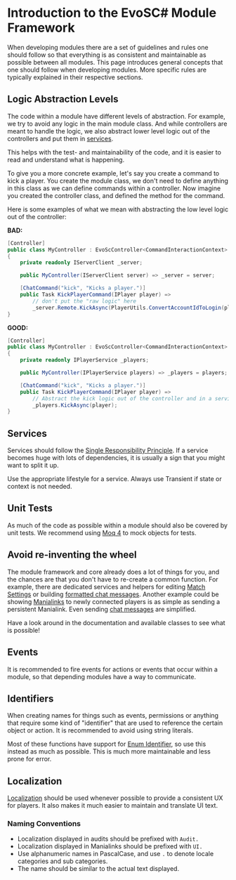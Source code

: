 # Introduction to the EvoSC# Module Framework
When developing modules there are a set of guidelines and rules one should follow so that everything is as consistent and maintainable as possible between all modules. This page introduces general concepts that one should follow when developing modules. More specific rules are typically explained in their respective sections.

## Logic Abstraction Levels
The code within a module have different levels of abstraction. For example, we try to avoid any logic in the main module class. And while controllers are meant to handle the logic, we also abstract lower level logic out of the controllers and put them in [services](/development/modules/advanced/services).

This helps with the test- and maintainability of the code, and it is easier to read and understand what is happening.

To give you a more concrete example, let's say you create a command to kick a player. You create the module class, we don't need to define anything in this class as we can define commands within a controller. Now imagine you created the controller class, and defined the method for the command.

Here is some examples of what we mean with abstracting the low level logic out of the controller:

**BAD:**
```csharp
[Controller]
public class MyController : EvoScController<CommandInteractionContext>
{
    private readonly IServerClient _server;

    public MyController(IServerClient server) => _server = server;

    [ChatCommand("kick", "Kicks a player.")]
    public Task KickPlayerCommand(IPlayer player) =>
        // don't put the "raw logic" here
        _server.Remote.KickAsync(PlayerUtils.ConvertAccountIdToLogin(player.AccountId)); // [!code error]
}
```

**GOOD:**
```csharp
[Controller]
public class MyController : EvoScController<CommandInteractionContext>
{
    private readonly IPlayerService _players;

    public MyController(IPlayerService players) => _players = players;

    [ChatCommand("kick", "Kicks a player.")]
    public Task KickPlayerCommand(IPlayer player) =>
        // Abstract the kick logic out of the controller and in a service
        _players.KickAsync(player);
}
```

## Services
Services should follow the [Single Responsibility Principle](https://en.wikipedia.org/wiki/Single-responsibility_principle). If a service becomes huge with lots of dependencies, it is usually a sign that you might want to split it up.

Use the appropriate lifestyle for a service. Always use Transient if state or context is not needed.
## Unit Tests
As much of the code as possible within a module should also be covered by unit tests. We recommend using [Moq 4](https://github.com/moq/moq4) to mock objects for tests.

## Avoid re-inventing the wheel
The module framework and core already does a lot of things for you, and the chances are that you don't have to re-create a common function. For example, there are dedicated services and helpers for editing [Match Settings](/development/modules/advanced/matchsettings) or building [formatted chat messages](/development/modules/advanced/text-formatting). Another example could be showing [Manialinks](/development/modules/manialinks/introduction) to newly connected players is as simple as sending a persistent Manialink. Even sending [chat messages](/development/modules/advanced/server-chat-message) are simplified.

Have a look around in the documentation and available classes to see what is possible!

## Events
It is recommended to fire events for actions or events that occur within a module, so that depending modules have a way to communicate.

## Identifiers
When creating names for things such as events, permissions or anything that require some kind of "identifier" that are used to reference the certain object or action. It is recommended to avoid using string literals.

Most of these functions have support for [Enum Identifier](/development/modules/utility/enum-identifier), so use this instead as much as possible. This is much more maintainable and less prone for error.

## Localization
[Localization](/development/modules/advanced/localization.html) should be used whenever possible to provide a consistent UX for players. It also makes it much easier to maintain and translate UI text.

### Naming Conventions
- Localization displayed in audits should be prefixed with `Audit.`
- Localization displayed in Manialinks should be prefixed with `UI.`
- Use alphanumeric names in PascalCase, and use `.` to denote locale categories and sub categories.
- The name should be similar to the actual text displayed.

